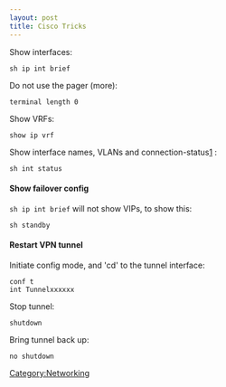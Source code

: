 ```yaml
---
layout: post 
title: Cisco Tricks
---
```


Show interfaces:

    sh ip int brief

Do not use the pager (more):

    terminal length 0

Show VRFs:

    show ip vrf

Show interface names, VLANs and
connection-status[1](http://www.cisco.com/en/US/products/hw/switches/ps700/products_tech_note09186a008015bfd6.shtml#conno)
:

    sh int status

#### Show failover config

`sh ip int brief` will not show VIPs, to show this:

    sh standby

#### Restart VPN tunnel

Initiate config mode, and \'cd\' to the tunnel interface:

    conf t
    int Tunnelxxxxxx

Stop tunnel:

    shutdown

Bring tunnel back up:

    no shutdown

[Category:Networking](Category:Networking "wikilink")
